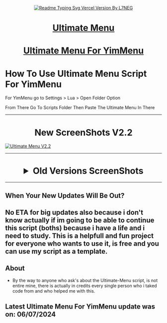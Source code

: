 <div align="center">
  <a href="https://ghrmt.vercel.app"><img src="https://readme-typing-svg.vercel.app/?lines=Ultimate+Menu+Script;Most+Useful+Script;Written+By+L7NEG&font=Fira%20Code&size=31&center=true&width=380&height=50&duration=4000&pause=1000" alt="Readme Typing Svg Vercel Version By L7NEG"></a>
</div>

<div align="center">
  <h1><a href="https://www.unknowncheats.me/forum/grand-theft-auto-v/565688-ultimate-menu-script.html">Ultimate Menu</a></h1>
</div>

<div align="center">
  <h1><a href="https://www.unknowncheats.me/forum/grand-theft-auto-v/597103-ultimate-menu-yimmenu.html">Ultimate Menu For YimMenu</a></h1>
</div>


# How To Use Ultimate Menu Script For YimMenu

For YimMenu go to Settings > Lua > Open Folder Option 

From There Go To Scripts Folder Then Paste The Ultimate Menu In There

--------------------------------------------------------------------------------------------------
<div align="center">
  <h1> New ScreenShots V2.2</h1>
</div>

[![Ultimate Menu V2.2](https://e-z.l7neg.uk.to/f/aCif.png)](https://i.imgur.com/ofjx5Fo.png)

--------------------------------------------------------------------------------------------------
<div align="center"> <h1> <details>
  <summary>Old Versions ScreenShots</summary>
  
[![Ultimate Menu V1](https://i.imgur.com/yzmTkt2.png)](https://i.imgur.com/yzmTkt2.png)
[![Ultimate Menu V2](https://i.imgur.com/qiirrLU.png)](https://i.imgur.com/qiirrLU.png)
[![Ultimate Menu V2.1](https://i.ibb.co/TYyhBQh/Screenshot-2024-04-22-105836.png)](https://ibb.co/bQtdg4d)
</details> </h1> </div>

--------------------------------------------------------------------------------------------------
## When Your New Updates Will Be Out?
No ETA for big updates also because i don't know actually if im going to be able to continue this script (boths) because i have a life and i need to study. This is a helpfull and fun project for everyone who wants to use it, is free and you can use my script as a template.
--------------------------------------------------------------------------------------------------
## About
-  By the way to anyone who ask's about the Ultimate-Menu script, is not entire mine, there is actually in credits every single person who i taked code from and who helped me with this.
## Latest Ultimate Menu For YimMenu update was on: 06/07/2024
